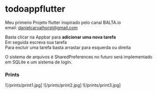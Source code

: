 # todoappflutter
Meu primeiro Projeto flutter inspirado pelo canal BALTA.io <br>
email: danielcarvalhorst@gmail.com

Basta clicar na Appbar para **adicionar uma nova tarefa**<br>
Em seguida escreva sua tarefa <br>
Para excluir uma tarefa basta arrastar para esquerda ou direita<br> 

O sistema de arquivos é SharedPreferences no futuro será implementado em SQLite 
e um sistema de login.

### Prints
![/prints/print1.jpg]
![/prints/print2.jpg]
![/prints/print3.jpg]